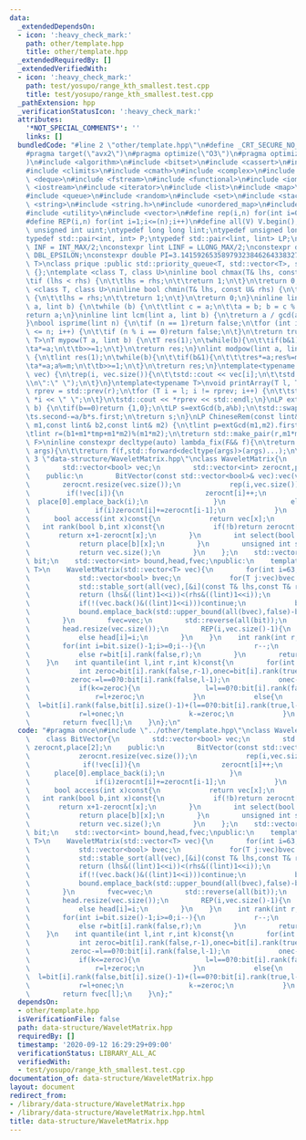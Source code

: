 ```yaml
---
data:
  _extendedDependsOn:
  - icon: ':heavy_check_mark:'
    path: other/template.hpp
    title: other/template.hpp
  _extendedRequiredBy: []
  _extendedVerifiedWith:
  - icon: ':heavy_check_mark:'
    path: test/yosupo/range_kth_smallest.test.cpp
    title: test/yosupo/range_kth_smallest.test.cpp
  _pathExtension: hpp
  _verificationStatusIcon: ':heavy_check_mark:'
  attributes:
    '*NOT_SPECIAL_COMMENTS*': ''
    links: []
  bundledCode: "#line 2 \"other/template.hpp\"\n#define _CRT_SECURE_NO_WARNINGS\n\
    #pragma target(\"avx2\")\n#pragma optimize(\"O3\")\n#pragma optimize(\"unroll-loops\"\
    )\n#include <algorithm>\n#include <bitset>\n#include <cassert>\n#include <cfloat>\n\
    #include <climits>\n#include <cmath>\n#include <complex>\n#include <ctime>\n#include\
    \ <deque>\n#include <fstream>\n#include <functional>\n#include <iomanip>\n#include\
    \ <iostream>\n#include <iterator>\n#include <list>\n#include <map>\n#include <memory>\n\
    #include <queue>\n#include <random>\n#include <set>\n#include <stack>\n#include\
    \ <string>\n#include <string.h>\n#include <unordered_map>\n#include <unordered_set>\n\
    #include <utility>\n#include <vector>\n#define rep(i,n) for(int i=0;i<(n);i++)\n\
    #define REP(i,n) for(int i=1;i<=(n);i++)\n#define all(V) V.begin(),V.end()\ntypedef\
    \ unsigned int uint;\ntypedef long long lint;\ntypedef unsigned long long ulint;\n\
    typedef std::pair<int, int> P;\ntypedef std::pair<lint, lint> LP;\nconstexpr int\
    \ INF = INT_MAX/2;\nconstexpr lint LINF = LLONG_MAX/2;\nconstexpr double eps =\
    \ DBL_EPSILON;\nconstexpr double PI=3.141592653589793238462643383279;\ntemplate<class\
    \ T>\nclass prique :public std::priority_queue<T, std::vector<T>, std::greater<T>>\
    \ {};\ntemplate <class T, class U>\ninline bool chmax(T& lhs, const U& rhs) {\n\
    \tif (lhs < rhs) {\n\t\tlhs = rhs;\n\t\treturn 1;\n\t}\n\treturn 0;\n}\ntemplate\
    \ <class T, class U>\ninline bool chmin(T& lhs, const U& rhs) {\n\tif (lhs > rhs)\
    \ {\n\t\tlhs = rhs;\n\t\treturn 1;\n\t}\n\treturn 0;\n}\ninline lint gcd(lint\
    \ a, lint b) {\n\twhile (b) {\n\t\tlint c = a;\n\t\ta = b; b = c % b;\n\t}\n\t\
    return a;\n}\ninline lint lcm(lint a, lint b) {\n\treturn a / gcd(a, b) * b;\n\
    }\nbool isprime(lint n) {\n\tif (n == 1)return false;\n\tfor (int i = 2; i * i\
    \ <= n; i++) {\n\t\tif (n % i == 0)return false;\n\t}\n\treturn true;\n}\ntemplate<typename\
    \ T>\nT mypow(T a, lint b) {\n\tT res(1);\n\twhile(b){\n\t\tif(b&1)res*=a;\n\t\
    \ta*=a;\n\t\tb>>=1;\n\t}\n\treturn res;\n}\nlint modpow(lint a, lint b, lint m)\
    \ {\n\tlint res(1);\n\twhile(b){\n\t\tif(b&1){\n\t\t\tres*=a;res%=m;\n\t\t}\n\t\
    \ta*=a;a%=m;\n\t\tb>>=1;\n\t}\n\treturn res;\n}\ntemplate<typename T>\nvoid printArray(std::vector<T>&\
    \ vec) {\n\trep(i, vec.size()){\n\t\tstd::cout << vec[i];\n\t\tstd::cout<<(i==(int)vec.size()-1?\"\
    \\n\":\" \");\n\t}\n}\ntemplate<typename T>\nvoid printArray(T l, T r) {\n\tT\
    \ rprev = std::prev(r);\n\tfor (T i = l; i != rprev; i++) {\n\t\tstd::cout <<\
    \ *i << \" \";\n\t}\n\tstd::cout << *rprev << std::endl;\n}\nLP extGcd(lint a,lint\
    \ b) {\n\tif(b==0)return {1,0};\n\tLP s=extGcd(b,a%b);\n\tstd::swap(s.first,s.second);\n\
    \ts.second-=a/b*s.first;\n\treturn s;\n}\nLP ChineseRem(const lint& b1,const lint&\
    \ m1,const lint& b2,const lint& m2) {\n\tlint p=extGcd(m1,m2).first;\n\tlint tmp=(b2-b1)*p%m2;\n\
    \tlint r=(b1+m1*tmp+m1*m2)%(m1*m2);\n\treturn std::make_pair(r,m1*m2);\n}\ntemplate<typename\
    \ F>\ninline constexpr decltype(auto) lambda_fix(F&& f){\n\treturn [f=std::forward<F>(f)](auto&&...\
    \ args){\n\t\treturn f(f,std::forward<decltype(args)>(args)...);\n\t};\n}\n#line\
    \ 3 \"data-structure/WaveletMatrix.hpp\"\nclass WaveletMatrix{\n    class BitVector{\n\
    \        std::vector<bool> vec;\n        std::vector<int> zerocnt,place[2];\n\
    \    public:\n        BitVector(const std::vector<bool>& vec):vec(vec){\n    \
    \        zerocnt.resize(vec.size());\n            rep(i,vec.size()){\n       \
    \         if(!vec[i]){\n                    zerocnt[i]++;\n                  \
    \  place[0].emplace_back(i);\n                }\n                else place[1].emplace_back(i);\n\
    \                if(i)zerocnt[i]+=zerocnt[i-1];\n            }\n        }\n  \
    \      bool access(int x)const{\n            return vec[x];\n        }\n     \
    \   int rank(bool b,int x)const{\n            if(!b)return zerocnt[x];\n     \
    \       return x+1-zerocnt[x];\n        }\n        int select(bool b,int x)const{\n\
    \            return place[b][x];\n        }\n        unsigned int size()const{\n\
    \            return vec.size();\n        }\n    };\n    std::vector<BitVector>\
    \ bit;\n    std::vector<int> bound,head,fvec;\npublic:\n    template<typename\
    \ T>\n    WaveletMatrix(std::vector<T> vec){\n        for(int i=63;i>=0;i--){\n\
    \            std::vector<bool> bvec;\n            for(T j:vec)bvec.emplace_back(j&((lint)1<<i));\n\
    \            std::stable_sort(all(vec),[&i](const T& lhs,const T& rhs){\n    \
    \            return (lhs&((lint)1<<i))<(rhs&((lint)1<<i));\n            });\n\
    \            if(!(vec.back()&((lint)1<<i)))continue;\n            bit.emplace_back(bvec);\n\
    \            bound.emplace_back(std::upper_bound(all(bvec),false)-bvec.begin());\n\
    \        }\n        fvec=vec;\n        std::reverse(all(bit));\n        std::reverse(all(bound));\n\
    \        head.resize(vec.size());\n        REP(i,vec.size()-1){\n            if(vec[i-1]==vec[i])head[i]=head[i-1];\n\
    \            else head[i]=i;\n        }\n    }\n    int rank(int r,lint c)const{\n\
    \        for(int i=bit.size()-1;i>=0;i--){\n            r--;\n            if(c&((lint)1<<i))r=bit[i].rank(false,bit[i].size()-1)+bit[i].rank(true,r);\n\
    \            else r=bit[i].rank(false,r);\n        }\n        return r-head[r];\n\
    \    }\n    int quantile(int l,int r,int k)const{\n        for(int i=bit.size()-1;i>=0;i--){\n\
    \            int zeroc=bit[i].rank(false,r-1),onec=bit[i].rank(true,r-1);\n  \
    \          zeroc-=l==0?0:bit[i].rank(false,l-1);\n            onec-=l==0?0:bit[i].rank(true,l-1);\n\
    \            if(k<=zeroc){\n                l=l==0?0:bit[i].rank(false,l-1);\n\
    \                r=l+zeroc;\n            }\n            else{\n              \
    \  l=bit[i].rank(false,bit[i].size()-1)+(l==0?0:bit[i].rank(true,l-1));\n    \
    \            r=l+onec;\n                k-=zeroc;\n            }\n        }\n\
    \        return fvec[l];\n    }\n};\n"
  code: "#pragma once\n#include \"../other/template.hpp\"\nclass WaveletMatrix{\n\
    \    class BitVector{\n        std::vector<bool> vec;\n        std::vector<int>\
    \ zerocnt,place[2];\n    public:\n        BitVector(const std::vector<bool>& vec):vec(vec){\n\
    \            zerocnt.resize(vec.size());\n            rep(i,vec.size()){\n   \
    \             if(!vec[i]){\n                    zerocnt[i]++;\n              \
    \      place[0].emplace_back(i);\n                }\n                else place[1].emplace_back(i);\n\
    \                if(i)zerocnt[i]+=zerocnt[i-1];\n            }\n        }\n  \
    \      bool access(int x)const{\n            return vec[x];\n        }\n     \
    \   int rank(bool b,int x)const{\n            if(!b)return zerocnt[x];\n     \
    \       return x+1-zerocnt[x];\n        }\n        int select(bool b,int x)const{\n\
    \            return place[b][x];\n        }\n        unsigned int size()const{\n\
    \            return vec.size();\n        }\n    };\n    std::vector<BitVector>\
    \ bit;\n    std::vector<int> bound,head,fvec;\npublic:\n    template<typename\
    \ T>\n    WaveletMatrix(std::vector<T> vec){\n        for(int i=63;i>=0;i--){\n\
    \            std::vector<bool> bvec;\n            for(T j:vec)bvec.emplace_back(j&((lint)1<<i));\n\
    \            std::stable_sort(all(vec),[&i](const T& lhs,const T& rhs){\n    \
    \            return (lhs&((lint)1<<i))<(rhs&((lint)1<<i));\n            });\n\
    \            if(!(vec.back()&((lint)1<<i)))continue;\n            bit.emplace_back(bvec);\n\
    \            bound.emplace_back(std::upper_bound(all(bvec),false)-bvec.begin());\n\
    \        }\n        fvec=vec;\n        std::reverse(all(bit));\n        std::reverse(all(bound));\n\
    \        head.resize(vec.size());\n        REP(i,vec.size()-1){\n            if(vec[i-1]==vec[i])head[i]=head[i-1];\n\
    \            else head[i]=i;\n        }\n    }\n    int rank(int r,lint c)const{\n\
    \        for(int i=bit.size()-1;i>=0;i--){\n            r--;\n            if(c&((lint)1<<i))r=bit[i].rank(false,bit[i].size()-1)+bit[i].rank(true,r);\n\
    \            else r=bit[i].rank(false,r);\n        }\n        return r-head[r];\n\
    \    }\n    int quantile(int l,int r,int k)const{\n        for(int i=bit.size()-1;i>=0;i--){\n\
    \            int zeroc=bit[i].rank(false,r-1),onec=bit[i].rank(true,r-1);\n  \
    \          zeroc-=l==0?0:bit[i].rank(false,l-1);\n            onec-=l==0?0:bit[i].rank(true,l-1);\n\
    \            if(k<=zeroc){\n                l=l==0?0:bit[i].rank(false,l-1);\n\
    \                r=l+zeroc;\n            }\n            else{\n              \
    \  l=bit[i].rank(false,bit[i].size()-1)+(l==0?0:bit[i].rank(true,l-1));\n    \
    \            r=l+onec;\n                k-=zeroc;\n            }\n        }\n\
    \        return fvec[l];\n    }\n};"
  dependsOn:
  - other/template.hpp
  isVerificationFile: false
  path: data-structure/WaveletMatrix.hpp
  requiredBy: []
  timestamp: '2020-09-12 16:29:29+09:00'
  verificationStatus: LIBRARY_ALL_AC
  verifiedWith:
  - test/yosupo/range_kth_smallest.test.cpp
documentation_of: data-structure/WaveletMatrix.hpp
layout: document
redirect_from:
- /library/data-structure/WaveletMatrix.hpp
- /library/data-structure/WaveletMatrix.hpp.html
title: data-structure/WaveletMatrix.hpp
---
```

